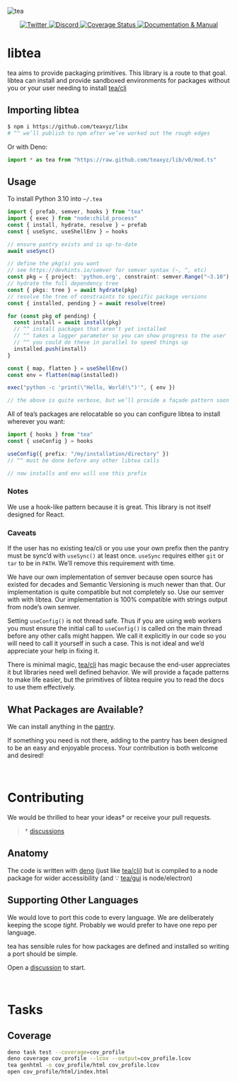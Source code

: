![tea](https://tea.xyz/banner.png)

<p align="center">
  <a href="https://twitter.com/teaxyz">
    <img src="https://img.shields.io/badge/-teaxyz-2675f5?logo=twitter&logoColor=fff" alt="Twitter" />
  </a>
  <a href="https://discord.tea.xyz">
    <img src="https://img.shields.io/discord/906608167901876256?label=discord&color=1bcf6f&logo=discord&logoColor=fff" alt="Discord" />
  </a>
  <a href='https://coveralls.io/github/teaxyz/lib?branch=main'>
    <img src='https://coveralls.io/repos/github/teaxyz/lib/badge.svg?branch=main' alt='Coverage Status' />
  </a>
  <a href="https://docs.tea.xyz">
    <img src="https://img.shields.io/badge/-docs-2675f5?logoColor=fff&color=ff00ff&logo=gitbook" alt="Documentation & Manual" />
  </a>
</p>


# libtea

tea aims to provide packaging primitives. This library is a route to that
goal. libtea can install and provide sandboxed environments for packages
without you or your user needing to install [tea/cli]

## Importing libtea

```sh
$ npm i https://github.com/teaxyz/libx
# ^^ we’ll publish to npm after we’ve worked out the rough edges
```

Or with Deno:

```ts
import * as tea from "https://raw.github.com/teaxyz/lib/v0/mod.ts"
```

## Usage

To install Python 3.10 into `~/.tea`

```ts
import { prefab, semver, hooks } from "tea"
import { exec } from "node:child_process"
const { install, hydrate, resolve } = prefab
const { useSync, useShellEnv } = hooks

// ensure pantry exists and is up-to-date
await useSync()

// define the pkg(s) you want
// see https://devhints.io/semver for semver syntax (~, ^, etc)
const pkg = { project: 'python.org', constraint: semver.Range("~3.10") }
// hydrate the full dependency tree
const { pkgs: tree } = await hydrate(pkg)
// resolve the tree of constraints to specific package versions
const { installed, pending } = await resolve(tree)

for (const pkg of pending) {
  const install = await install(pkg)
  // ^^ install packages that aren’t yet installed
  // ^^ takes a logger parameter so you can show progress to the user
  // ^^ you could do these in parallel to speed things up
  installed.push(install)
}

const { map, flatten } = useShellEnv()
const env = flatten(map(installed))

exec("python -c 'print(\"Hello, World!\")'", { env })

// the above is quite verbose, but we’ll provide a façade pattern soon
```

All of tea’s packages are relocatable so you can configure libtea to install
wherever you want:

```ts
import { hooks } from "tea"
const { useConfig } = hooks

useConfig({ prefix: "/my/installation/directory" })
// ^^ must be done before any other libtea calls

// now installs and env will use this prefix
```

### Notes

We use a hook-like pattern because it is great. This library is not itself
designed for React.

### Caveats

If the user has no existing tea/cli or you use your own prefix then the
pantry must be sync’d with `useSync()` at least once. `useSync` requires
either `git` or `tar` to be in `PATH`. We’ll remove this requirement with
time.

We have our own implementation of semver because open source has existed for
decades and Semantic Versioning is much newer than that. Our implementation is
quite compatible but not completely so. Use our semver with with libtea.
Our implementation is 100% compatible with strings output from node’s own
semver.

Setting `useConfig()` is not thread safe. Thus if you are using web workers
you must ensure the initial call to `useConfig()` is called on the main thread
before any other calls might happen. We call it explicitly in our code so you
will need to call it yourself in such a case. This is not ideal and we’d
appreciate your help in fixing it.

There is minimal magic, [tea/cli] has magic because the end-user appreciates
it but libraries need well defined behavior. We will provide a façade patterns
to make life easier, but the primitives of libtea require you to read the
docs to use them effectively.

## What Packages are Available?

We can install anything in the [pantry].

If something you need is not there, adding to the pantry has been designed to
be an easy and enjoyable process. Your contribution is both welcome and
desired!

&nbsp;


# Contributing

We would be thrilled to hear your ideas† or receive your pull requests.

> † [discussions][discussion]

## Anatomy

The code is written with [deno] (just like [tea/cli]) but is compiled to a
node package for wider accessibility (and ∵ [tea/gui] is node/electron)

## Supporting Other Languages

We would love to port this code to every language. We are deliberately keeping
the scope *tight*. Probably we would prefer to have one repo per language.

tea has sensible rules for how packages are defined and installed so writing
a port should be simple.

Open a [discussion] to start.

[discussion]: https://github.com/orgs/teaxyz/discussions
[tea/cli]: https://github.com/teaxyz/cli
[tea/gui]: https://github.com/teaxyz/gui
[deno]: https://deno.land
[pantry]: https://github.com/teaxyz/pantry

&nbsp;


# Tasks

## Coverage

```sh
deno task test --coverage=cov_profile
deno coverage cov_profile --lcov --output=cov_profile.lcov
tea genhtml -o cov_profile/html cov_profile.lcov
open cov_profile/html/index.html
```
